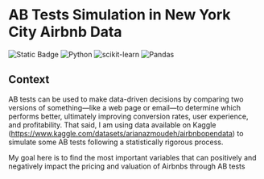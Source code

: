 # **AB Tests Simulation in New York City Airbnb Data**

![Static Badge](https://img.shields.io/badge/In_Progress-Purple?style=flat)
![Python](https://img.shields.io/badge/python-3670A0?style=for-the-badge&logo=python&logoColor=ffdd54)
![scikit-learn](https://img.shields.io/badge/scikit--learn-%23F7931E.svg?style=for-the-badge&logo=scikit-learn&logoColor=white)
![Pandas](https://img.shields.io/badge/pandas-%23150458.svg?style=for-the-badge&logo=pandas&logoColor=white)

## Context
AB tests can be used to make data-driven decisions by comparing two versions of something—like a web page or email—to determine which performs better, ultimately improving conversion rates, user experience, and profitability. That said, I am using data available on Kaggle (https://www.kaggle.com/datasets/arianazmoudeh/airbnbopendata) to simulate some AB tests following a statistically rigorous process. 

My goal here is to find the most important variables that can positively and negatively impact the pricing and valuation of Airbnbs through AB tests
